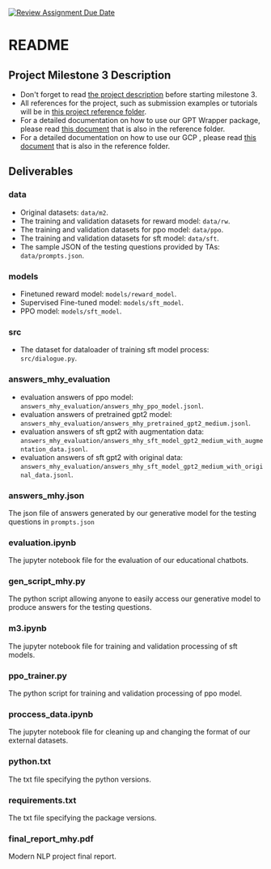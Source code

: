 [![Review Assignment Due Date](https://classroom.github.com/assets/deadline-readme-button-24ddc0f5d75046c5622901739e7c5dd533143b0c8e959d652212380cedb1ea36.svg)](https://classroom.github.com/a/YM0Aj0xh)
# README
## Project Milestone 3 Description
- Don't forget to read [the project description](https://docs.google.com/document/d/1SY1HAfrpoj9B6FnO3LEChne4vdf1GOuswu-H7oUUt8A/edit) before starting milestone 3.
- All references for the project, such as submission examples or tutorials will be in [this project reference folder](https://drive.google.com/drive/folders/1rc2w25A5_HfI3ieHxs4ya9UaiUO41dXz?usp=sharing).
- For a detailed documentation on how to use our GPT Wrapper package, please read [this document](https://docs.google.com/document/d/1ZifVg2lw0EzeiuyT20DvZz90GBi3RsoL5tOw22a7BK0/edit?usp=sharing) that is also in the reference folder.
- For a detailed documentation on how to use our GCP , please read [this document](https://docs.google.com/presentation/d/1GJqog51fZ4Yqkw6y0HsS1u28ggPaSWMMgKOAqi7gY1c/edit#slide=id.p) that is also in the reference folder.
    
## Deliverables

### data
- Original datasets: `data/m2`.
- The training and validation datasets for reward model: `data/rw`.
- The training and validation datasets for ppo model: `data/ppo`.
- The training and validation datasets for sft model: `data/sft`.
- The sample JSON of the testing questions provided by TAs: `data/prompts.json`.

### models
- Finetuned reward model: `models/reward_model`.
- Supervised Fine-tuned model: `models/sft_model`.
- PPO model: `models/sft_model`.

### src
- The dataset for dataloader of training sft model process: `src/dialogue.py`.

### answers_mhy_evaluation
- evaluation answers of ppo model: `answers_mhy_evaluation/answers_mhy_ppo_model.jsonl`.
- evaluation answers of pretrained gpt2 model: `answers_mhy_evaluation/answers_mhy_pretrained_gpt2_medium.jsonl`.
- evaluation answers of sft gpt2 with augmentation data: `answers_mhy_evaluation/answers_mhy_sft_model_gpt2_medium_with_augmentation_data.jsonl`.
- evaluation answers of sft gpt2 with original data: `answers_mhy_evaluation/answers_mhy_sft_model_gpt2_medium_with_original_data.jsonl`.

### answers_mhy.json
The json file of answers generated by our generative model for the testing questions in `prompts.json`

### evaluation.ipynb
The jupyter notebook file for the evaluation of our educational chatbots.

### gen_script_mhy.py
The python script allowing anyone to easily access our generative model to produce answers for the testing questions.

### m3.ipynb
The jupyter notebook file for training and validation processing of sft models.

### ppo_trainer.py
The python script for training and validation processing of ppo model.

### proccess_data.ipynb
The jupyter notebook file for cleaning up and changing the format of our external datasets.

### python.txt
The txt file specifying the python versions.

### requirements.txt
The txt file specifying the package versions.

### final_report_mhy.pdf 
Modern NLP project final report.
